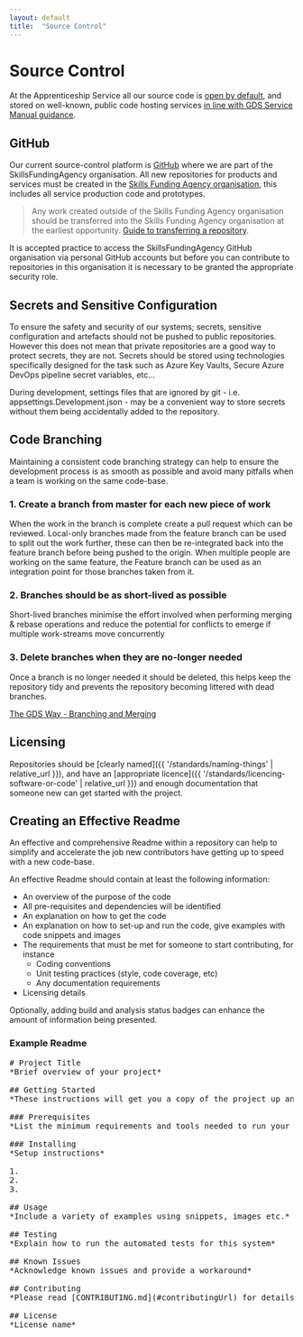 ```yaml
---
layout: default
title:  "Source Control"
---
```


# Source Control

At the Apprenticeship Service all our source code is [open by default](https://www.gov.uk/service-manual/technology/making-source-code-open-and-reusable), and stored on well-known, public code hosting services [in line with GDS Service Manual guidance](https://www.gov.uk/service-manual/technology/making-source-code-open-and-reusable).

## GitHub

Our current source-control platform is [GitHub](https://github.com/SkillsFundingAgency/) where we are part of the SkillsFundingAgency organisation. All new repositories for products and services must be created in the [Skills Funding Agency organisation](https://github.com/SkillsFundingAgency), this includes all service production code and prototypes. 

> Any work created outside of the Skills Funding Agency organisation should be transferred into the Skills Funding Agency organisation at the earliest opportunity. [Guide to transferring a repository](https://help.github.com/en/articles/transferring-a-repository).

It is accepted practice to access the SkillsFundingAgency GitHub organisation via personal GitHub accounts but before you can contribute to repositories in this organisation it is necessary to be granted the appropriate security role.

## Secrets and Sensitive Configuration

To ensure the safety and security of our systems; secrets, sensitive configuration and artefacts should not be pushed to public repositories. However this does not mean that private repositories are a good way to protect secrets, they are not. Secrets should be stored using technologies specifically designed for the task such as Azure Key Vaults, Secure Azure DevOps pipeline secret variables, etc... 

During development, settings files that are ignored by git - i.e. appsettings.Development.json - may be a convenient way to store secrets without them being accidentally added to the repository.

## Code Branching

Maintaining a consistent code branching strategy can help to ensure the development process is as smooth as possible and avoid many pitfalls when a team is  working on the same code-base.

### 1. Create a branch from master for each new piece of work
When the work in the branch is complete create a pull request which can be reviewed. Local-only branches made from the feature branch can be used to split out the work further, these can then be re-integrated back into the feature branch before being pushed to the origin. When multiple people are working on the same feature, the Feature branch can be used as an integration point for those branches taken from it. 

### 2. Branches should be as short-lived as possible
Short-lived branches minimise the effort involved when performing merging & rebase operations and reduce the potential for conflicts to emerge if multiple work-streams move concurrently

### 3. Delete branches when they are no-longer needed
Once a branch is no longer needed it should be deleted, this helps keep the repository tidy and prevents the repository becoming littered with dead branches.

[The GDS Way - Branching and Merging](https://gds-way.cloudapps.digital/standards/source-code.html#branching-merging-conventions)

## Licensing

Repositories should be [clearly named]({{ '/standards/naming-things' | relative_url }}),
and have an [appropriate licence]({{ '/standards/licencing-software-or-code' | relative_url }})
and enough documentation that someone new can get started with the
project.

## Creating an Effective Readme

An effective and comprehensive Readme within a repository can help to simplify and accelerate the job new contributors have getting up to speed with a new code-base.

An effective Readme should contain at least the following information:

- An overview of the purpose of the code
- All pre-requisites and dependencies will be identified
- An explanation on how to get the code
- An explanation on how to set-up and run the code, give examples with code snippets and images
- The requirements that must be met for someone to start contributing, for instance
  - Coding conventions
  - Unit testing practices (style, code coverage, etc)
  - Any documentation requirements
- Licensing details

Optionally, adding build and analysis status badges can enhance the amount of information being presented.
 
### Example Readme

<pre>
# Project Title
*Brief overview of your project*

## Getting Started
*These instructions will get you a copy of the project up and running on your local machine for development and testing purposes.*

### Prerequisites
*List the minimum requirements and tools needed to run your program*

### Installing
*Setup instructions*

1.
2.
3.

## Usage
*Include a variety of examples using snippets, images etc.*

## Testing
*Explain how to run the automated tests for this system*

## Known Issues
*Acknowledge known issues and provide a workaround* 

## Contributing
*Please read [CONTRIBUTING.md](#contributingUrl) for details on our code of conduct, and the process for submitting pull requests to us.*

## License
*License name*
</pre>
